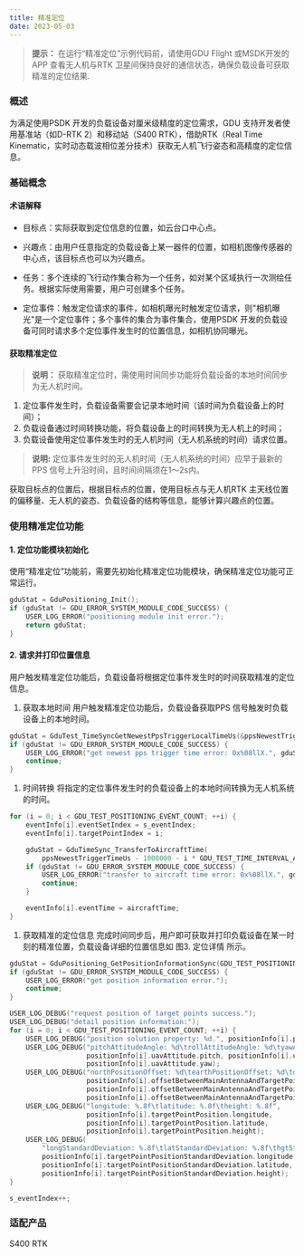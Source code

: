 ```yaml
---
title: 精准定位
date: 2023-05-03
---
```



> **提示：** 在运行“精准定位”示例代码前，请使用GDU Flight 或MSDK开发的APP 查看无人机与RTK 卫星间保持良好的通信状态，确保负载设备可获取精准的定位结果.

### 概述

为满足使用PSDK 开发的负载设备对厘米级精度的定位需求，GDU 支持开发者使用基准站（如D-RTK 2）和移动站（S400 RTK），借助RTK（Real Time Kinematic，实时动态载波相位差分技术）获取无人机飞行姿态和高精度的定位信息。

### 基础概念

#### 术语解释

- 目标点：实际获取到定位信息的位置，如云台口中心点。

- 兴趣点：由用户任意指定的负载设备上某一器件的位置，如相机图像传感器的中心点，该目标点也可以为兴趣点。

- 任务：多个连续的飞行动作集合称为一个任务，如对某个区域执行一次测绘任务。根据实际使用需要，用户可创建多个任务。

- 定位事件：触发定位请求的事件，如相机曝光时触发定位请求，则"相机曝光"是一个定位事件；多个事件的集合为事件集合，使用PSDK 开发的负载设备可同时请求多个定位事件发生时的位置信息，如相机协同曝光。

#### 获取精准定位

> **说明：** 获取精准定位时，需使用时间同步功能将负载设备的本地时间同步为无人机时间。

1. 定位事件发生时，负载设备需要会记录本地时间（该时间为负载设备上的时间）；
2. 负载设备通过时间转换功能，将负载设备上的时间转换为无人机上的时间；
3. 负载设备使用定位事件发生时的无人机时间（无人机系统的时间）请求位置。

> **说明:** 定位事件发生时的无人机时间（无人机系统的时间）应早于最新的PPS 信号上升沿时间，且时间间隔须在1～2s内。

获取目标点的位置后，根据目标点的位置，使用目标点与无人机RTK 主天线位置的偏移量、无人机的姿态、负载设备的结构等信息，能够计算兴趣点的位置。

### 使用精准定位功能

#### 1. 定位功能模块初始化

使用“精准定位”功能前，需要先初始化精准定位功能模块，确保精准定位功能可正常运行。

```c
gduStat = GduPositioning_Init();
if (gduStat != GDU_ERROR_SYSTEM_MODULE_CODE_SUCCESS) {
    USER_LOG_ERROR("positioning module init error.");
    return gduStat;
}
```

#### 2. 请求并打印位置信息

用户触发精准定位功能后，负载设备将根据定位事件发生时的时间获取精准的定位信息。

1. 获取本地时间
   用户触发精准定位功能后，负载设备获取PPS 信号触发时负载设备上的本地时间。

```c
gduStat = GduTest_TimeSyncGetNewestPpsTriggerLocalTimeUs(&ppsNewestTriggerTimeUs);
if (gduStat != GDU_ERROR_SYSTEM_MODULE_CODE_SUCCESS) {
    USER_LOG_ERROR("get newest pps trigger time error: 0x%08llX.", gduStat);
    continue;
}
```

1. 时间转换
   将指定的定位事件发生时的负载设备上的本地时间转换为无人机系统的时间。

```c
for (i = 0; i < GDU_TEST_POSITIONING_EVENT_COUNT; ++i) {
    eventInfo[i].eventSetIndex = s_eventIndex;
    eventInfo[i].targetPointIndex = i;

    gduStat = GduTimeSync_TransferToAircraftTime(
        ppsNewestTriggerTimeUs - 1000000 - i * GDU_TEST_TIME_INTERVAL_AMONG_EVENTS_US, &aircraftTime);
    if (gduStat != GDU_ERROR_SYSTEM_MODULE_CODE_SUCCESS) {
        USER_LOG_ERROR("transfer to aircraft time error: 0x%08llX.", gduStat);
        continue;
    }

    eventInfo[i].eventTime = aircraftTime;
}
```

1. 获取精准的定位信息
   完成时间同步后，用户即可获取并打印负载设备在某一时刻的精准位置，负载设备详细的位置信息如 图3. 定位详情 所示。

```c
gduStat = GduPositioning_GetPositionInformationSync(GDU_TEST_POSITIONING_EVENT_COUNT, eventInfo, positionInfo);
if (gduStat != GDU_ERROR_SYSTEM_MODULE_CODE_SUCCESS) {
    USER_LOG_ERROR("get position information error.");
    continue;
}

USER_LOG_DEBUG("request position of target points success.");
USER_LOG_DEBUG("detail position information:");
for (i = 0; i < GDU_TEST_POSITIONING_EVENT_COUNT; ++i) {
    USER_LOG_DEBUG("position solution property: %d.", positionInfo[i].positionSolutionProperty);
    USER_LOG_DEBUG("pitchAttitudeAngle: %d\trollAttitudeAngle: %d\tyawAttitudeAngle: %d",
                   positionInfo[i].uavAttitude.pitch, positionInfo[i].uavAttitude.roll,
                   positionInfo[i].uavAttitude.yaw);
    USER_LOG_DEBUG("northPositionOffset: %d\tearthPositionOffset: %d\tdownPositionOffset: %d",
                   positionInfo[i].offsetBetweenMainAntennaAndTargetPoint.x,
                   positionInfo[i].offsetBetweenMainAntennaAndTargetPoint.y,
                   positionInfo[i].offsetBetweenMainAntennaAndTargetPoint.z);
    USER_LOG_DEBUG("longitude: %.8f\tlatitude: %.8f\theight: %.8f",
                   positionInfo[i].targetPointPosition.longitude,
                   positionInfo[i].targetPointPosition.latitude,
                   positionInfo[i].targetPointPosition.height);
    USER_LOG_DEBUG(
        "longStandardDeviation: %.8f\tlatStandardDeviation: %.8f\thgtStandardDeviation: %.8f",
        positionInfo[i].targetPointPositionStandardDeviation.longitude,
        positionInfo[i].targetPointPositionStandardDeviation.latitude,
        positionInfo[i].targetPointPositionStandardDeviation.height);
}

s_eventIndex++;
```

### 适配产品

S400 RTK